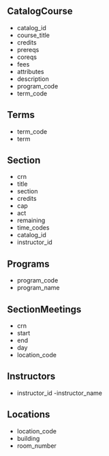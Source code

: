 ## CatalogCourse
- catalog_id
- course_title
- credits
- prereqs
- coreqs
- fees
- attributes
- description
- program_code
- term_code

## Terms
- term_code
- term

## Section
- crn
- title
- section
- credits
- cap
- act
- remaining
- time_codes
- catalog_id
- instructor_id

## Programs
- program_code
- program_name

## SectionMeetings
- crn
- start
- end
- day
- location_code

## Instructors
- instructor_id
-instructor_name

## Locations
- location_code
- building
- room_number

